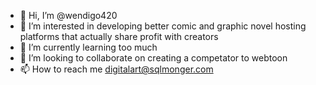 - 👋 Hi, I’m @wendigo420
- 👀 I’m interested in developing better comic and graphic novel hosting platforms that actually share profit with creators
- 🌱 I’m currently learning too much
- 💞️ I’m looking to collaborate on creating a competator to webtoon
- 📫 How to reach me digitalart@sqlmonger.com
